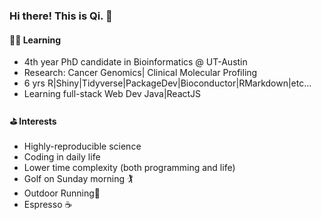 ### Hi there! This is Qi. 👋



####  🧑‍💻 Learning

* 4th year PhD candidate in Bioinformatics @ UT-Austin
* Research: Cancer Genomics| Clinical Molecular Profiling 
* 6 yrs R|Shiny|Tidyverse|PackageDev|Bioconductor|RMarkdown|etc...
* Learning full-stack Web Dev Java|ReactJS

#### ⛳️ Interests

* Highly-reproducible science
* Coding in daily life
* Lower time complexity (both programming and life)
* Golf on Sunday morning 🏌️
* Outdoor Running💨
* Espresso ☕️
